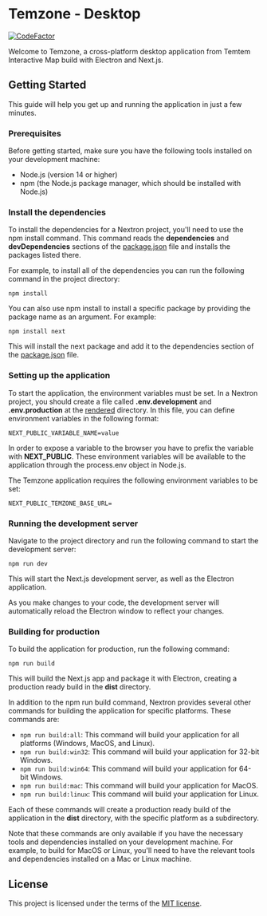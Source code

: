 # Temzone - Desktop

[![CodeFactor](https://www.codefactor.io/repository/github/temtem-interactive-map/temzone-desktop/badge)](https://www.codefactor.io/repository/github/temtem-interactive-map/temzone-desktop)

Welcome to Temzone, a cross-platform desktop application from Temtem Interactive Map build with Electron and Next.js.

## Getting Started

This guide will help you get up and running the application in just a few minutes.

### Prerequisites

Before getting started, make sure you have the following tools installed on your development machine:

- Node.js (version 14 or higher)
- npm (the Node.js package manager, which should be installed with Node.js)

### Install the dependencies

To install the dependencies for a Nextron project, you'll need to use the npm install command. This command reads the **dependencies** and **devDependencies** sections of the [package.json](https://github.com/Temtem-Interactive-Map/Temzone-Desktop/blob/main/package.json) file and installs the packages listed there.

For example, to install all of the dependencies you can run the following command in the project directory:

```
npm install
```

You can also use npm install to install a specific package by providing the package name as an argument. For example:

```
npm install next
```

This will install the next package and add it to the dependencies section of the [package.json](https://github.com/Temtem-Interactive-Map/Temzone-Desktop/blob/main/package.json) file.

### Setting up the application

To start the application, the environment variables must be set. In a Nextron project, you should create a file called **.env.development** and **.env.production** at the [rendered](https://github.com/Temtem-Interactive-Map/Temzone-Desktop/tree/main/renderer) directory. In this file, you can define environment variables in the following format:

```
NEXT_PUBLIC_VARIABLE_NAME=value
```

In order to expose a variable to the browser you have to prefix the variable with **NEXT_PUBLIC**. These environment variables will be available to the application through the process.env object in Node.js.

The Temzone application requires the following environment variables to be set:

```
NEXT_PUBLIC_TEMZONE_BASE_URL=
```

### Running the development server

Navigate to the project directory and run the following command to start the development server:

```
npm run dev
```

This will start the Next.js development server, as well as the Electron application.

As you make changes to your code, the development server will automatically reload the Electron window to reflect your changes.

### Building for production

To build the application for production, run the following command:

```
npm run build
```

This will build the Next.js app and package it with Electron, creating a production ready build in the **dist** directory.

In addition to the npm run build command, Nextron provides several other commands for building the application for specific platforms. These commands are:

- `npm run build:all`: This command will build your application for all platforms (Windows, MacOS, and Linux).
- `npm run build:win32`: This command will build your application for 32-bit Windows.
- `npm run build:win64`: This command will build your application for 64-bit Windows.
- `npm run build:mac`: This command will build your application for MacOS.
- `npm run build:linux`: This command will build your application for Linux.

Each of these commands will create a production ready build of the application in the **dist** directory, with the specific platform as a subdirectory.

Note that these commands are only available if you have the necessary tools and dependencies installed on your development machine. For example, to build for MacOS or Linux, you'll need to have the relevant tools and dependencies installed on a Mac or Linux machine.

## License

This project is licensed under the terms of the [MIT license](https://github.com/Temtem-Interactive-Map/Temzone-Desktop/blob/main/LICENSE.txt).
